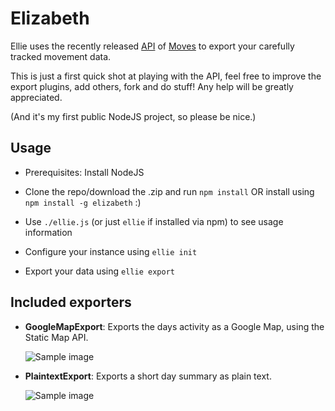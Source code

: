 Elizabeth
=========

Ellie uses the recently released [API](https://dev.moves-app.com/) of [Moves](http://www.moves-app.com/) to export your carefully tracked movement data.

This is just a first quick shot at playing with the API, feel free to improve the export plugins, add others, fork and do stuff! Any help will be greatly appreciated.

(And it's my first public NodeJS project, so please be nice.)

Usage
-----

* Prerequisites: Install NodeJS

* Clone the repo/download the .zip and run `npm install` OR install using `npm install -g elizabeth` :)
* Use `./ellie.js` (or just `ellie` if installed via npm) to see usage information
* Configure your instance using `ellie init`
* Export your data using `ellie export`

Included exporters
------------------

* **GoogleMapExport**: Exports the days activity as a Google Map, using the Static Map API.

    ![Sample image](https://s3-eu-west-1.amazonaws.com/knusperfiles/elliemap.png)

* **PlaintextExport**: Exports a short day summary as plain text.

    ![Sample image](https://s3-eu-west-1.amazonaws.com/knusperfiles/ellieplaintext.png)






